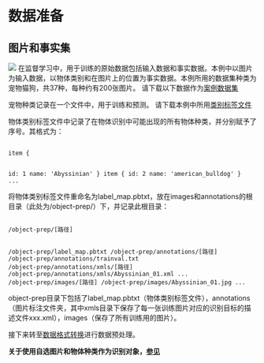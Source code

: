 

# 数据准备

## 图片和事实集
![](/ai/uai-train/images/case/oxford_pet.png)
在监督学习中，用于训练的原始数据包括输入数据和事实数据。本例中以图片为输入数据，以物体类别和在图片上的位置为事实数据。本例所用的数据集种类为宠物猫狗，共37种，每种约有200张图片。
请下载以下数据作为[案例数据集](http://www.robots.ox.ac.uk/%7Evgg/data/pets/)

宠物种类记录在一个文件中，用于训练和预测。
请下载本例中所用[类别标签文件](https://github.com/tensorflow/models/blob/master/research/object_detection/data/pet_label_map.pbtxt)

物体类别标签文件中记录了在物体识别中可能出现的所有物体种类，并分别赋予了序号。其格式为：

<code>
item {

  id: 1
  name: 'Abyssinian'
}
item {
  id: 2
  name: 'american_bulldog'
}
...
</code>

将物体类别标签文件重命名为label_map.pbtxt，放在images和annotations的根目录（此处为/object-prep/）下，并记录此根目录：

<code>
/object-prep/[路径]

/object-prep/label_map.pbtxt
/object-prep/annotations/[路径]
/object-prep/annotations/trainval.txt
/object-prep/annotations/xmls/[路径]
/object-prep/annotations/xmls/Abyssinian_01.xml
...
/object-prep/images/[路径]
/object-prep/images/Abyssinian_01.jpg
...
</code>

object-prep目录下包括了label\_map.pbtxt（物体类别标签文件），annotations（图片标注文件夹，其中xmls目录下保存了每一张训练图片对应的识别目标的描述文件xxx.xml），images（保存了所有训练用的图片）。

接下来转至[数据格式转换](ai/uai-train/cases/obj-detect-tf/data-trans)进行数据预处理。

**关于使用自选图片和物体种类作为识别对象，[参见]([[ai/uai-train/cases/obj-detect-tf/data-ud)**

